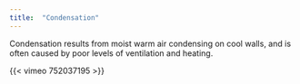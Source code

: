 ```yaml
---
title:  "Condensation"
---
```


Condensation results from moist warm air condensing on cool walls, and is often caused by poor levels of ventilation and heating.

{{< vimeo 752037195 >}}
